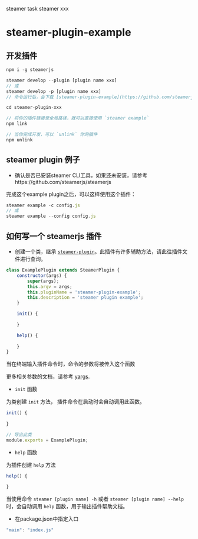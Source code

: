 
steamer task
steamer xxx


# steamer-plugin-example

## 开发插件

```javascript
npm i -g steamerjs

steamer develop --plugin [plugin name xxx]
// 或
steamer develop -p [plugin name xxx]
// 命令运行后，会下载 [steamer-plugin-example](https://github.com/steamerjs/steamer-plugin-example)

cd steamer-plugin-xxx

// 将你的插件链接至全局路径，就可以直接使用 `steamer example`
npm link

// 当你完成开发，可以 `unlink` 你的插件
npm unlink

```

## steamer plugin 例子

* 确认是否已安装steamer CLI工具，如果还未安装，请参考https://github.com/steamerjs/steamerjs

完成这个example plugin之后，可以这样使用这个插件：

```javascript
steamer example -c config.js
// 或
steamer example --config config.js
```


## 如何写一个 steamerjs 插件

* 创建一个类，继承 [`steamer-plugin`](https://github.com/SteamerTeam/steamer-plugin)。此插件有许多辅助方法，请此往插件文件进行查询。

```javascript
class ExamplePlugin extends SteamerPlugin {
    constructor(args) {
        super(args);
        this.argv = args;
        this.pluginName = 'steamer-plugin-example';
        this.description = 'steamer plugin example';
    }

    init() {
        
    }

    help() {
        
    }
}
```
当在终端输入插件命令时，命令的参数将被传入这个函数

更多相关参数的文档，请参考 [yargs](https://github.com/yargs/yargs).

* `init` 函数

为类创建 `init` 方法， 插件命令在启动时会自动调用此函数。

```javascript
init() {
        
}
```

```javascript
// 导出此类
module.exports = ExamplePlugin;
```


* `help` 函数

为插件创建 `help` 方法

```javascript
help() {
        
}
```

当使用命令 `steamer [plugin name] -h` 或者 `steamer [plugin name] --help` 时，会自动调用 `help` 函数，用于输出插件帮助文档。

* 在package.json中指定入口

```javascript
"main": "index.js"
```
